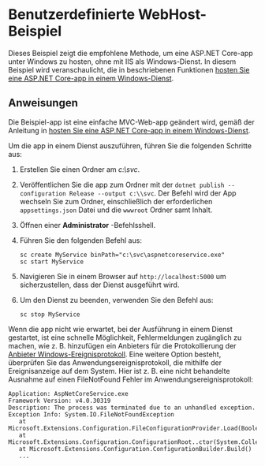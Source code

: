 # <a name="custom-webhost-service-sample"></a>Benutzerdefinierte WebHost-Beispiel

Dieses Beispiel zeigt die empfohlene Methode, um eine ASP.NET Core-app unter Windows zu hosten, ohne mit IIS als Windows-Dienst. In diesem Beispiel wird veranschaulicht, die in beschriebenen Funktionen [hosten Sie eine ASP.NET Core-app in einem Windows-Dienst](https://docs.microsoft.com/aspnet/core/host-and-deploy/windows-service).

## <a name="instructions"></a>Anweisungen

Die Beispiel-app ist eine einfache MVC-Web-app geändert wird, gemäß der Anleitung in [hosten Sie eine ASP.NET Core-app in einem Windows-Dienst](https://docs.microsoft.com/aspnet/core/host-and-deploy/windows-service).

Um die app in einem Dienst auszuführen, führen Sie die folgenden Schritte aus:

1. Erstellen Sie einen Ordner am *c:\svc*.

1. Veröffentlichen Sie die app zum Ordner mit der `dotnet publish --configuration Release --output c:\\svc`. Der Befehl wird der App wechseln Sie zum Ordner, einschließlich der erforderlichen `appsettings.json` Datei und die `wwwroot` Ordner samt Inhalt.

1. Öffnen einer **Administrator** -Befehlsshell.

1. Führen Sie den folgenden Befehl aus:

   ```console
   sc create MyService binPath="c:\svc\aspnetcoreservice.exe"
   sc start MyService
   ```

1. Navigieren Sie in einem Browser auf `http://localhost:5000` um sicherzustellen, dass der Dienst ausgeführt wird.

1. Um den Dienst zu beenden, verwenden Sie den Befehl aus:

   ```console
   sc stop MyService
   ```

Wenn die app nicht wie erwartet, bei der Ausführung in einem Dienst gestartet, ist eine schnelle Möglichkeit, Fehlermeldungen zugänglich zu machen, wie z. B. hinzufügen ein Anbieters für die Protokollierung der [Anbieter Windows-Ereignisprotokoll](https://docs.microsoft.com/aspnet/core/fundamentals/logging/index#eventlog). Eine weitere Option besteht, überprüfen Sie das Anwendungsereignisprotokoll, die mithilfe der Ereignisanzeige auf dem System. Hier ist z. B. eine nicht behandelte Ausnahme auf einen FileNotFound Fehler im Anwendungsereignisprotokoll:

```console
Application: AspNetCoreService.exe
Framework Version: v4.0.30319
Description: The process was terminated due to an unhandled exception.
Exception Info: System.IO.FileNotFoundException
   at Microsoft.Extensions.Configuration.FileConfigurationProvider.Load(Boolean)
   at Microsoft.Extensions.Configuration.ConfigurationRoot..ctor(System.Collections.Generic.IList`1<Microsoft.Extensions.Configuration.IConfigurationProvider>)
   at Microsoft.Extensions.Configuration.ConfigurationBuilder.Build()
   ...
```
